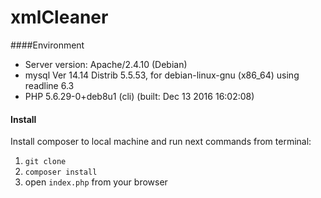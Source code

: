 # xmlCleaner

####Environment
* Server version: Apache/2.4.10 (Debian)
* mysql  Ver 14.14 Distrib 5.5.53, for debian-linux-gnu (x86_64) using readline 6.3
* PHP 5.6.29-0+deb8u1 (cli) (built: Dec 13 2016 16:02:08)

#### Install
Install composer to local machine and run next commands from terminal:
1. `git clone`
3. `composer install`
4. open `index.php` from your browser